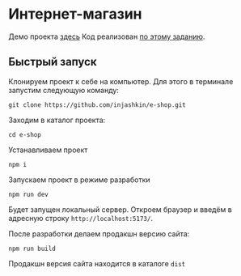 # Интернет-магазин

Демо проекта [здесь](http://www.i-jashkin.ru)
Код реализован [по этому заданию](/TASK.md).

## Быстрый запуск

Клонируем проект к себе на компьютер. Для этого в терминале запустим следующую команду:

```
git clone https://github.com/injashkin/e-shop.git
```

Заходим в каталог проекта:

```
cd e-shop
```

Устанавливаем проект

```
npm i
```

Запускаем проект в режиме разработки

```
npm run dev
```

Будет запущен локальный сервер. Откроем браузер и введём в адресную строку `http://localhost:5173/`.

После разработки делаем продакшн версию сайта:

```
npm run build
```

Продакшн версия сайта находится в каталоге `dist`
